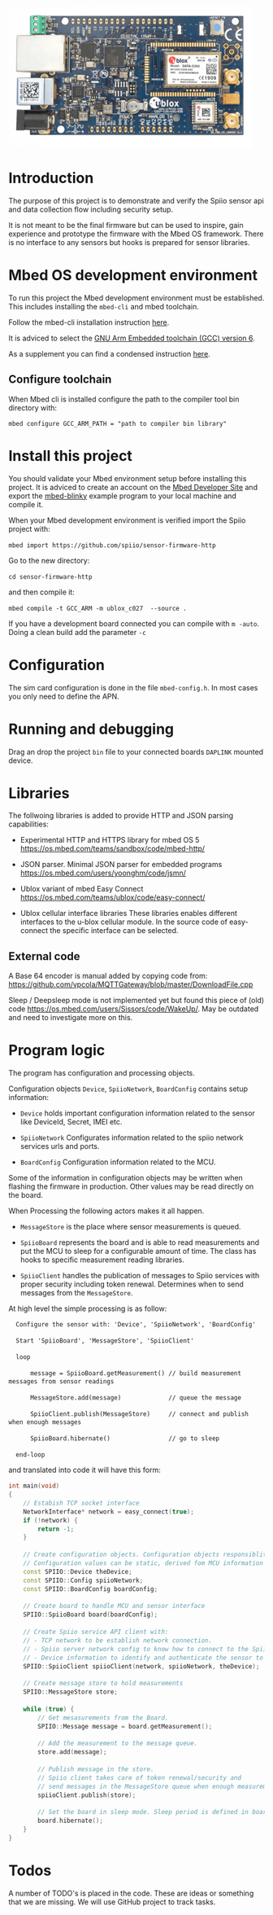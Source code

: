 
![u-blox C027](board.png)

# Introduction

The purpose of this project is to demonstrate and verify the Spiio sensor api and data collection flow including security setup.  

It is not meant to be the final firmware but can be used to inspire, gain experience and prototype the firmware with the Mbed OS framework. There is no interface to any sensors but hooks is prepared for sensor libraries.

# Mbed OS development environment

To run this project the Mbed development environment must be established. This includes installing the `mbed-cli` and mbed toolchain.

Follow the mbed-cli installation instruction [here](https://os.mbed.com/docs/v5.6/tools/setup.html/).

It is adviced to select the [GNU Arm Embedded toolchain (GCC) version 6](https://developer.arm.com/open-source/gnu-toolchain/gnu-rm/downloads).

As a supplement you can find a condensed instruction [here](http://grbd.github.io/posts/2016/11/06/using-the-mbed-cli/).

## Configure toolchain
When Mbed cli is installed configure the path to the compiler tool bin directory with:

```
mbed configure GCC_ARM_PATH = "path to compiler bin library"
```

# Install this project
You should validate your Mbed environment setup before installing this project. It is adviced to create an account on the [Mbed Developer Site](https://os.mbed.com/) and export the [mbed-blinky](https://github.com/ARMmbed/mbed-os-example-blinky) example program to your local machine and compile it.

When your Mbed development environment is verified import the Spiio project with:

``
mbed import https://github.com/spiio/sensor-firmware-http
``

Go to the new directory:

``
cd sensor-firmware-http
``

and then compile it:

``
mbed compile -t GCC_ARM -m ublox_c027  --source .
``

If you have a development board connected you can compile with `m -auto`. 
Doing a clean build add the parameter `-c`

# Configuration
The sim card configuration is done in the file `mbed-config.h`. In most cases you only need to define the APN.
# Running and debugging
Drag an drop the project `bin` file to your connected boards `DAPLINK` mounted device. 

# Libraries
The follwoing libraries is added to provide HTTP and JSON parsing capabilities:

- Experimental HTTP and HTTPS library for mbed OS 5
https://os.mbed.com/teams/sandbox/code/mbed-http/

- JSON parser. Minimal JSON parser for embedded programs 
https://os.mbed.com/users/yoonghm/code/jsmn/

- Ublox variant of mbed Easy Connect
https://os.mbed.com/teams/ublox/code/easy-connect/

- Ublox cellular interface libraries
These libraries enables different interfaces to the u-blox cellular module.
In the source code of easy-connect the specific interface can be selected.

## External code
A Base 64 encoder is manual added by copying code from: https://github.com/vpcola/MQTTGateway/blob/master/DownloadFile.cpp

Sleep / Deepsleep mode is not implemented yet but found this piece of (old) code https://os.mbed.com/users/Sissors/code/WakeUp/. May be outdated and need to investigate more on this.

# Program logic
The program has configuration and processing objects.

Configuration objects `Device`, `SpiioNetwork`, `BoardConfig` contains setup information:

- `Device` holds important configuration information related to the sensor like DeviceId, Secret, IMEI etc.

- `SpiioNetwork`  Configurates information related to the spiio network services urls and ports.

- `BoardConfig` Configuration information related to the MCU.

Some of the information in configuration objects may be written when flashing the firmware in production. 
Other values may be read directly on the board. 


When Processing the following actors makes it all happen.

- `MessageStore` is the place where sensor measurements is queued.

- `SpiioBoard` represents the board and is able to read measurements and put the MCU to sleep for a configurable amount of time. The class has hooks to specific measurement reading libraries.

- `SpiioClient` handles the publication of messages to Spiio services with proper security including token renewal. Determines when to send messages from the `MessageStore`.

At high level the simple processing is as follow:

````
  Configure the sensor with: 'Device', 'SpiioNetwork', 'BoardConfig'

  Start 'SpiioBoard', 'MessageStore', 'SpiioClient' 

  loop

      message = SpiioBoard.getMeasurement() // build measurement messages from sensor readings

      MessageStore.add(message)             // queue the message

      SpiioClient.publish(MessageStore)     // connect and publish when enough messages

      SpiioBoard.hibernate()                // go to sleep

  end-loop
````

and translated into code it will have this form:


````C++
int main(void)
{
    // Estabish TCP socket interface
    NetworkInterface* network = easy_connect(true);
    if (!network) {
        return -1;
    }

    // Create configuration objects. Configuration objects responsiblity is to create the environment to the processing objects.
    // Configuration values can be static, derived fom MCU information or supplied during factory flash of firmware.
    const SPIIO::Device theDevice;
    const SPIIO::Config spiioNetwork;
    const SPIIO::BoardConfig boardConfig;

    // Create board to handle MCU and sensor interface
    SPIIO::SpiioBoard board(boardConfig);

    // Create Spiio service API client with:
    // - TCP network to be establish network connection.
    // - Spiio server network config to know how to connect to the Spiio services.
    // - Device information to identify and authenticate the sensor to the spiio services.
    SPIIO::SpiioClient spiioClient(network, spiioNetwork, theDevice);

    // Create message store to hold measurements
    SPIIO::MessageStore store;

    while (true) {
        // Get mesasurements from the Board.
        SPIIO::Message message = board.getMeasurement();

        // Add the measurement to the message queue.
        store.add(message);

        // Publish message in the store.
        // Spiio client takes care of token renewal/security and
        // send messages in the MessageStore queue when enough measurements.
        spiioClient.publish(store);

        // Set the board in sleep mode. Sleep period is defined in boardConfig..
        board.hibernate();
    }
}
````
# Todos
A number of TODO's is placed in the code. These are ideas or something that we are missing.
We will use GitHub project to track tasks.
